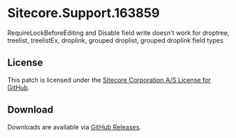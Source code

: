 # Sitecore.Support.163859
RequireLockBeforeEditing and Disable field write doesn't work for droptree, treelist, treelistEx, droplink, grouped droplist, grouped droplink field types

## License  
This patch is licensed under the [Sitecore Corporation A/S License for GitHub](https://github.com/sitecoresupport/Sitecore.Support.163859/blob/master/LICENSE).  

## Download  
Downloads are available via [GitHub Releases](https://github.com/sitecoresupport/Sitecore.Support.163859/releases).  
